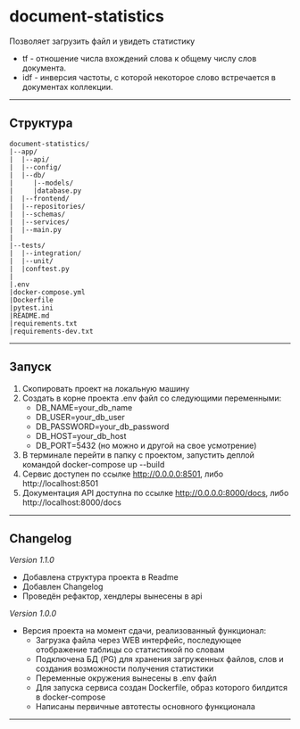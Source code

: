 # document-statistics
 
Позволяет загрузить файл и увидеть статистику 
* tf - отношение числа вхождений слова к общему числу слов документа.
* idf - инверсия частоты, с которой некоторое слово встречается в документах коллекции.
___
## Структура
```
document-statistics/  
|--app/
|  |--api/
|  |--config/
|  |--db/
|     |--models/
|     |database.py
|  |--frontend/
|  |--repositories/
|  |--schemas/
|  |--services/
|  |--main.py
|
|--tests/
|  |--integration/
|  |--unit/
|  |conftest.py
|
|.env
|docker-compose.yml
|Dockerfile
|pytest.ini
|README.md
|requirements.txt
|requirements-dev.txt
```
___
## Запуск
1. Скопировать проект на локальную машину
2. Создать в корне проекта .env файл со следующими переменными:
    * DB_NAME=your_db_name
    * DB_USER=your_db_user
    * DB_PASSWORD=your_db_password
    * DB_HOST=your_db_host
    * DB_PORT=5432 (но можно и другой на свое усмотрение)
3. В терминале перейти в папку с проектом, запустить деплой командой docker-compose up --build
4. Сервис доступен по ссылке http://0.0.0.0:8501, либо http://localhost:8501
5. Документация API доступна по ссылке http://0.0.0.0:8000/docs, либо http://localhost:8000/docs
___
## Changelog
_Version 1.1.0_

- Добавлена структура проекта в Readme
- Добавлен Changelog
- Проведён рефактор, хендлеры вынесены в api 

_Version 1.0.0_
- Версия проекта на момент сдачи, реализованный функционал:
  - Загрузка файла через WEB интерфейс, последующее отображение таблицы со статистикой по словам
  - Подключена БД (PG) для хранения загруженных файлов, слов и создания возможности получения статистики  
  - Переменные окружения вынесены в .env файл
  - Для запуска сервиса создан Dockerfile, образ которого билдится в docker-compose
  - Написаны первичные автотесты основного функционала
___